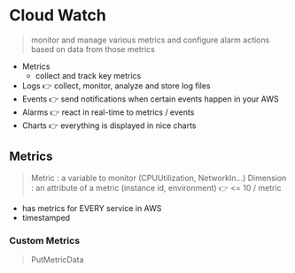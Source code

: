 # Cloud Watch

> monitor and manage various metrics and configure alarm actions based on data from those metrics

- Metrics
	- collect and track key metrics
- Logs 👉 collect, monitor, analyze and store log files
- Events 👉 send notifications when certain events happen in your AWS
- Alarms 👉 react in real-time to metrics / events
- Charts 👉 everything is displayed in nice charts

## Metrics

> Metric : a variable to monitor (CPUUtilization, NetworkIn...)
> Dimension : an attribute of a metric (instance id, environment) 👉 <= 10 / metric

- has metrics for EVERY service in AWS
- timestamped

### Custom Metrics

> PutMetricData